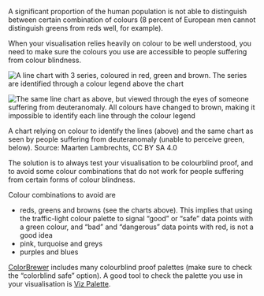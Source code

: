A significant proportion of the human population is not able to distinguish between certain combination of colours (8 percent of European men cannot distinguish greens from reds well, for example).

When your visualisation relies heavily on colour to be well understood, you need to make sure the colours you use are accessible to people suffering from colour blindness.

![A line chart with 3 series, coloured in red, green and brown. The series are identified through a colour legend above the chart](Pitfalls%20in%20dataviz%20colours%2043f748a84c564ae5a1b4d6678b8171d7/red-green-colourblindness2x.png)

![The same line chart as above, but viewed through the eyes of someone suffering from deuteranomaly. All colours have changed to brown, making it impossible to identify each line through the colour legend](Pitfalls%20in%20dataviz%20colours%2043f748a84c564ae5a1b4d6678b8171d7/deuteranopia.png)

A chart relying on colour to identify the lines (above) and the same chart as seen by people suffering from deuteranomaly (unable to perceive green, below). Source: Maarten Lambrechts, CC BY SA 4.0

The solution is to always test your visualisation to be colourblind proof, and to avoid some colour combinations that do not work for people suffering from certain forms of colour blindness.

Colour combinations to avoid are

- reds, greens and browns (see the charts above). This implies that using the traffic-light colour palette to signal “good” or “safe” data points with a green colour, and “bad” and “dangerous” data points with red, is not a good idea
- pink, turquoise and greys
- purples and blues

[ColorBrewer](https://colorbrewer2.org/) includes many colourblind proof palettes (make sure to check the “colorblind safe” option). A good tool to check the palette you use in your visualisation is [Viz Palette](https://projects.susielu.com/viz-palette).